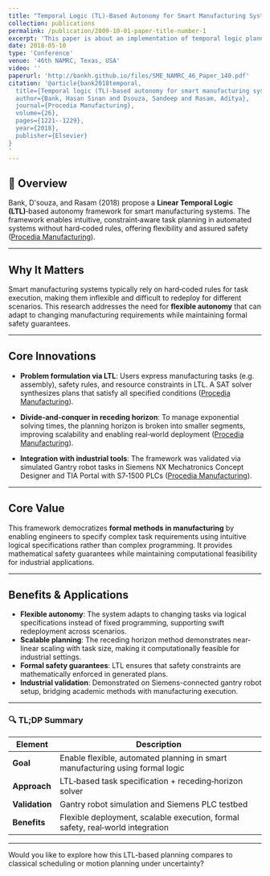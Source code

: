 ```yaml
---
title: "Temporal Logic (TL)-Based Autonomy for Smart Manufacturing Systems"
collection: publications
permalink: /publication/2009-10-01-paper-title-number-1
excerpt: 'This paper is about an implementation of temporal logic planner for smart manufacturing system.'
date: 2018-05-10
type: 'Conference'
venue: '46th NAMRC, Texas, USA'
video: ''
paperurl: 'http://bankh.github.io/files/SME_NAMRC_46_Paper_140.pdf'
citation: '@article{bank2018temporal,
  title={Temporal logic (TL)-based autonomy for smart manufacturing systems},
  author={Bank, Hasan Sinan and Dsouza, Sandeep and Rasam, Aditya},
  journal={Procedia Manufacturing},
  volume={26},
  pages={1221--1229},
  year={2018},
  publisher={Elsevier}
}
'
---
```


## 📌 Overview

Bank, D'souza, and Rasam (2018) propose a **Linear Temporal Logic (LTL)**‑based autonomy framework for smart manufacturing systems. The framework enables intuitive, constraint‑aware task planning in automated systems without hard‑coded rules, offering flexibility and assured safety ([Procedia Manufacturing][1]).

---

## Why It Matters

Smart manufacturing systems typically rely on hard‑coded rules for task execution, making them inflexible and difficult to redeploy for different scenarios. This research addresses the need for **flexible autonomy** that can adapt to changing manufacturing requirements while maintaining formal safety guarantees.

---

## Core Innovations

* **Problem formulation via LTL**: Users express manufacturing tasks (e.g. assembly), safety rules, and resource constraints in LTL. A SAT solver synthesizes plans that satisfy all specified conditions ([Procedia Manufacturing][1]).

* **Divide‑and‑conquer in receding horizon**: To manage exponential solving times, the planning horizon is broken into smaller segments, improving scalability and enabling real‑world deployment ([Procedia Manufacturing][1]).

* **Integration with industrial tools**: The framework was validated via simulated Gantry robot tasks in Siemens NX Mechatronics Concept Designer and TIA Portal with S7‑1500 PLCs ([Procedia Manufacturing][1]).

---

## Core Value

This framework democratizes **formal methods in manufacturing** by enabling engineers to specify complex task requirements using intuitive logical specifications rather than complex programming. It provides mathematical safety guarantees while maintaining computational feasibility for industrial applications.

---

## Benefits & Applications

* **Flexible autonomy**: The system adapts to changing tasks via logical specifications instead of fixed programming, supporting swift redeployment across scenarios.
* **Scalable planning**: The receding horizon method demonstrates near-linear scaling with task size, making it computationally feasible for industrial settings.
* **Formal safety guarantees**: LTL ensures that safety constraints are mathematically enforced in generated plans.
* **Industrial validation**: Demonstrated on Siemens-connected gantry robot setup, bridging academic methods with manufacturing execution.

---

### 🔍 TL;DP Summary

| Element        | Description                                                                    |
| -------------- | ------------------------------------------------------------------------------ |
| **Goal**       | Enable flexible, automated planning in smart manufacturing using formal logic  |
| **Approach**   | LTL‑based task specification + receding‑horizon solver                         |
| **Validation** | Gantry robot simulation and Siemens PLC testbed                                |
| **Benefits**   | Flexible deployment, scalable execution, formal safety, real‑world integration |

---

Would you like to explore how this LTL-based planning compares to classical scheduling or motion planning under uncertainty?

[1]: https://bankh.github.io/files/SME_NAMRC_46_Paper_140.pdf?utm_source=chatgpt.com "[PDF] Based Autonomy for Smart Manufacturing Systems"
